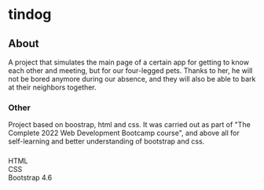 # tindog

## About
A project that simulates the main page of a certain app for getting to know each other and meeting, but for our four-legged pets. Thanks to her, he will not be bored anymore during our absence, and they will also be able to bark at their neighbors together.

### Other
Project based on boostrap, html and css. It was carried out as part of "The Complete 2022 Web Development Bootcamp course", and above all for self-learning and better understanding of bootstrap and css.

###
HTML <br>
CSS <br>
Bootstrap 4.6
